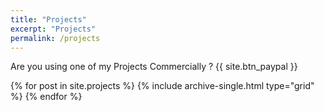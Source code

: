 ```yaml
---
title: "Projects"
excerpt: "Projects"
permalink: /projects
---
```

Are you using one of my Projects Commercially ? {{ site.btn_paypal }}
<div class="grid__wrapper">
  {% for post in site.projects %}
    {% include archive-single.html type="grid" %}
  {% endfor %}
</div>
